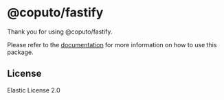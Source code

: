# @coputo/fastify

Thank you for using @coputo/fastify.

Please refer to the [documentation](https://github.com/coputo-dev/coputo) for more information on how to use this package.

## License

Elastic License 2.0
